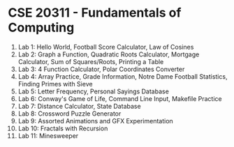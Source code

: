 # CSE 20311 - Fundamentals of Computing
1. Lab 1: Hello World, Football Score Calculator, Law of Cosines
1. Lab 2: Graph a Function, Quadratic Roots Calculator, Mortgage Calculator, Sum of Squares/Roots, Printing a Table
1. Lab 3: 4 Function Calculator, Polar Coordinates Converter
1. Lab 4: Array Practice, Grade Information, Notre Dame Football Statistics, Finding Primes with Sieve
1. Lab 5: Letter Frequency, Personal Sayings Database
1. Lab 6: Conway's Game of Life, Command Line Input, Makefile Practice
1. Lab 7: Distance Calculator, State Database
1. Lab 8: Crossword Puzzle Generator
1. Lab 9: Assorted Animations and GFX Experimentation
1. Lab 10: Fractals with Recursion
1. Lab 11: Minesweeper
